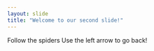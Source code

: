 ```yaml
---
layout: slide
title: "Welcome to our second slide!"
---
```

Follow the spiders
Use the left arrow to go back!
